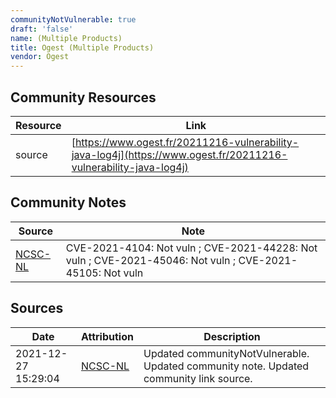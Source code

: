 ```yaml
---
communityNotVulnerable: true
draft: 'false'
name: (Multiple Products)
title: Ogest (Multiple Products)
vendor: Ogest
---
```



## Community Resources
| Resource | Link |
| --- | --- |
| source | [https://www.ogest.fr/20211216-vulnerability-java-log4j](https://www.ogest.fr/20211216-vulnerability-java-log4j) |

## Community Notes
| Source | Note |
| --- | --- |
| [NCSC-NL](https://github.com/NCSC-NL/log4shell/blob/main/software/README.md) | CVE-2021-4104: Not vuln ; CVE-2021-44228: Not vuln ; CVE-2021-45046: Not vuln ; CVE-2021-45105: Not vuln </ul> |

## Sources
| Date | Attribution | Description |
| --- | --- | --- |
| 2021-12-27 15:29:04 | [NCSC-NL](https://github.com/NCSC-NL/log4shell/blob/main/software/README.md) | Updated communityNotVulnerable. Updated community note. Updated community link source.  |
